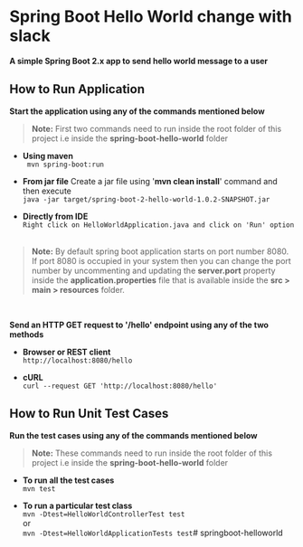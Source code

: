 # Spring Boot Hello World change with slack

**A simple Spring Boot 2.x app to send hello world message to a user**

## How to Run Application

**Start the application using any of the commands mentioned below**

> **Note:** First two commands need to run inside the root folder of this project i.e inside the **spring-boot-hello-world** folder


- **Using maven** <br/>``` mvn spring-boot:run```


- **From jar file**
  Create a jar file using '**mvn clean install**' command and then execute
  <br/>```java -jar target/spring-boot-2-hello-world-1.0.2-SNAPSHOT.jar```


- **Directly from IDE**
  <br/>```Right click on HelloWorldApplication.java and click on 'Run' option```
  <br/><br/>

> **Note:** By default spring boot application starts on port number 8080. If port 8080 is occupied in your system then you can change the port number by uncommenting and updating the **server.port** property inside the **application.properties** file that is available inside the **src > main > resources** folder.

<br/>

**Send an HTTP GET request to '/hello' endpoint using any of the two methods**

- **Browser or REST client**
  <br/>```http://localhost:8080/hello```


- **cURL**
  <br/>```curl --request GET 'http://localhost:8080/hello'```


## How to Run Unit Test Cases

**Run the test cases using any of the commands mentioned below**

> **Note:** These commands need to run inside the root folder of this project i.e inside the **spring-boot-hello-world** folder

- **To run all the test cases**
  <br/>```mvn test```


- **To run a particular test class**
  <br/>```mvn -Dtest=HelloWorldControllerTest test```
  <br/>or
  <br/>```mvn -Dtest=HelloWorldApplicationTests test```# springboot-helloworld
